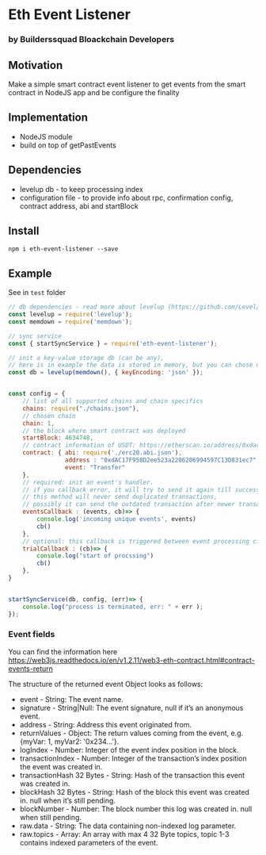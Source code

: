 # Eth Event Listener 

### by Builderssquad Bloackchain Developers

## Motivation

Make a simple smart contract event listener to get events from the smart contract in NodeJS app and be configure the finality

## Implementation 

* NodeJS module
* build on top of getPastEvents

## Dependencies

* levelup db - to keep processing index
* configuration file - to provide info about rpc, confirmation config, contract address, abi and startBlock

## Install 

```
npm i eth-event-listener --save
```

## Example 

See in `test` folder 

``` Javascript
// db dependencies - read more about levelup (https://github.com/Level/awesome) to understand how to configure it
const levelup = require('levelup');
const memdown = require('memdown'); 

// sync service
const { startSyncService } = require('eth-event-listener');

// init a key-value storage db (can be any), 
// here is in example the data is stored in memory, but you can chose different storage
const db = levelup(memdown(), { keyEncoding: 'json' });


const config = {
    // list of all supported chains and chain specifics
    chains: require("./chains.json"),
    // chosen chain 
    chain: 1,
    // the block where smart contract was deployed
    startBlock: 4634748,
    // contract information of USDT: https://etherscan.io/address/0xdac17f958d2ee523a2206206994597c13d831ec7
    contract: { abi: require('./erc20.abi.json'),
                address : "0xdAC17F958D2ee523a2206206994597C13D831ec7",
                event: "Transfer"
    },
    // required: init an event's handler. 
    // if you callback error, it will try to send it again till success - this is mostly all what you need for your app :)
    // this method will never send duplicated transactions, 
    // possibly it can send the outdated transaction after newer transaction. it depends on blockchain node congested state. please follow the event sourcing pattern to replay such transactions
    eventsCallback : (events, cb)=> {
        console.log('incoming unique events', events)
        cb()
    },
    // optional: this callback is triggered between event processing circles, processing starts right after this script is finished
    trialCallback : (cb)=> {
        console.log("start of procssing")
        cb()
    },
}


startSyncService(db, config, (err)=> {  
    console.log("process is terminated, err: " + err ); 
});

```

### Event fields

You can find the information here https://web3js.readthedocs.io/en/v1.2.11/web3-eth-contract.html#contract-events-return

The structure of the returned event Object looks as follows:

* event - String: The event name.
* signature - String|Null: The event signature, null if it’s an anonymous event.
* address - String: Address this event originated from.
* returnValues - Object: The return values coming from the event, e.g. {myVar: 1, myVar2: '0x234...'}.
* logIndex - Number: Integer of the event index position in the block.
* transactionIndex - Number: Integer of the transaction’s index position the event was created in.
* transactionHash 32 Bytes - String: Hash of the transaction this event was created in.
* blockHash 32 Bytes - String: Hash of the block this event was created in. null when it’s still pending.
* blockNumber - Number: The block number this log was created in. null when still pending.
* raw.data - String: The data containing non-indexed log parameter.
* raw.topics - Array: An array with max 4 32 Byte topics, topic 1-3 contains indexed parameters of the event.

